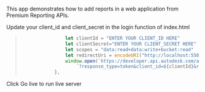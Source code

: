 

This app demonstrates how to add reports in a web application from Premium Reporting APIs.

Update your client_id and client_secret in the login function of index.html



> ```javascript
>                 let clientId = "ENTER YOUR CLIENT_ID HERE" 
>                 let clientSecret="ENTER YOUR CLIENT_SECRET HERE"
>                 let scopes = "data:read+data:write+bucket:read"
>                 let redirectUri = encodeURI("http://localhost:5500")
>                 window.open(`https://developer.api.autodesk.com/authentication/v1/authorize` +
>                     `?response_type=token&client_id=${clientId}&redirect_uri=${redirectUri}&scope=${scopes}`, "_self")
>             },
> ```

Click Go live to run live server